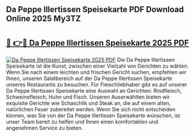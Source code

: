## Da Peppe Illertissen Speisekarte PDF Download Online 2025 My3TZ

# <h2><a href="http://gc5s6aa.nevu.top/?p=Da+Peppe+Illertissen+Speisekarte">🔗 👉🔴 Da Peppe Illertissen Speisekarte 2025 PDF</a></h2>

[![Da Peppe Illertissen Speisekarte 2025 PDF](https://i.imgur.com/dBaPXMq.png)](http://gc5s6aa.nevu.top/?p=Da+Peppe+Illertissen+Speisekarte)
Die Da Peppe Illertissen Speisekarte ist die Kunst, zwischen einer Vielzahl von Gerichten zu wählen. Wenn Sie nach einem leichten und frischen Gericht suchen, empfehlen wir Ihnen, unseren Salatbereich auf der Da Peppe Illertissen Speisekarte unseres Restaurants zu besuchen. Für Fleischliebhaber gibt es auf unserer Da Peppe Illertissen Speisekarte eine Auswahl an Gerichten: Rindfleisch, Schweinefleisch, Huhn und Fisch. Unseren Auserwählten bieten wir exquisite Gerichte wie Schaschlik und Steak an, die auf einem alten, natürlichen Feuer zubereitet werden. Wenn Sie sich nicht entscheiden können, was Sie von der Da Peppe Illertissen Speisekarte wünschen, ist unser Team bereit zu helfen und Ihnen einen komfortablen und angenehmen Service zu bieten.
